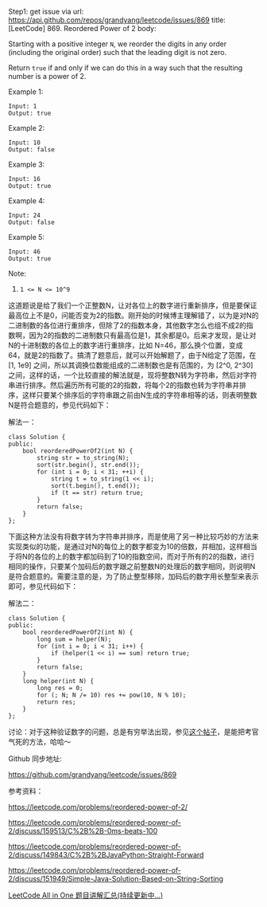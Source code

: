 Step1: get issue via url: https://api.github.com/repos/grandyang/leetcode/issues/869 
 title:[LeetCode] 869. Reordered Power of 2 
 body:  
   
  
Starting with a positive integer `N`, we reorder the digits in any order (including the original order) such that the leading digit is not zero.

Return `true` if and only if we can do this in a way such that the resulting number is a power of 2.

Example 1:
    
    
    Input: 1
    Output: true

Example 2:
    
    
    Input: 10
    Output: false

Example 3:
    
    
    Input: 16
    Output: true

Example 4:
    
    
    Input: 24
    Output: false

Example 5:
    
    
    Input: 46
    Output: true

Note:

  1. `1 <= N <= 10^9`



  
  
这道题说是给了我们一个正整数N，让对各位上的数字进行重新排序，但是要保证最高位上不是0，问能否变为2的指数。刚开始的时候博主理解错了，以为是对N的二进制数的各位进行重排序，但除了2的指数本身，其他数字怎么也组不成2的指数啊，因为2的指数的二进制数只有最高位是1，其余都是0。后来才发现，是让对N的十进制数的各位上的数字进行重排序，比如 N=46，那么换个位置，变成 64，就是2的指数了。搞清了题意后，就可以开始解题了，由于N给定了范围，在 [1, 1e9] 之间，所以其调换位数能组成的二进制数也是有范围的，为 [2^0, 2^30] 之间，这样的话，一个比较直接的解法就是，现将整数N转为字符串，然后对字符串进行排序。然后遍历所有可能的2的指数，将每个2的指数也转为字符串并排序，这样只要某个排序后的字符串跟之前由N生成的字符串相等的话，则表明整数N是符合题意的，参见代码如下：

  
  
解法一：
    
    
    class Solution {
    public:
        bool reorderedPowerOf2(int N) {
            string str = to_string(N);
            sort(str.begin(), str.end());
            for (int i = 0; i < 31; ++i) {
                string t = to_string(1 << i);
                sort(t.begin(), t.end());
                if (t == str) return true;
            }
            return false;
        }
    };

  
  
下面这种方法没有将数字转为字符串并排序，而是使用了另一种比较巧妙的方法来实现类似的功能，是通过对N的每位上的数字都变为10的倍数，并相加，这样相当于将N的各位的上的数字都加码到了10的指数空间，而对于所有的2的指数，进行相同的操作，只要某个加码后的数字跟之前整数N的处理后的数字相同，则说明N是符合题意的。需要注意的是，为了防止整型移除，加码后的数字用长整型来表示即可，参见代码如下：

  
  
解法二：
    
    
    class Solution {
    public:
        bool reorderedPowerOf2(int N) {
            long sum = helper(N);
            for (int i = 0; i < 31; i++) {
                if (helper(1 << i) == sum) return true;
            }
            return false;
        }
        long helper(int N) {
            long res = 0;
            for (; N; N /= 10) res += pow(10, N % 10);
            return res;
        }
    };

  
  
讨论：对于这种验证数字的问题，总是有穷举法出现，参见[这个帖子](https://leetcode.com/problems/reordered-power-of-2/discuss/159513/C%2B%2B-0ms-beats-100)，是能把考官气死的方法，哈哈～

  
  
Github 同步地址:

<https://github.com/grandyang/leetcode/issues/869>

  
  
参考资料：

<https://leetcode.com/problems/reordered-power-of-2/>

<https://leetcode.com/problems/reordered-power-of-2/discuss/159513/C%2B%2B-0ms-beats-100>

<https://leetcode.com/problems/reordered-power-of-2/discuss/149843/C%2B%2BJavaPython-Straight-Forward>

<https://leetcode.com/problems/reordered-power-of-2/discuss/151949/Simple-Java-Solution-Based-on-String-Sorting>

  
  
[LeetCode All in One 题目讲解汇总(持续更新中...)](https://www.cnblogs.com/grandyang/p/4606334.html)
